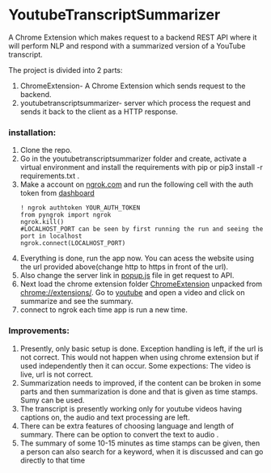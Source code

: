 # YoutubeTranscriptSummarizer
A Chrome Extension which makes request to a backend REST API where it will perform NLP and respond with a summarized version of a YouTube transcript.

The project is divided into 2 parts:
1. ChromeExtension- A Chrome Extension which sends request to the backend.
2. youtubetranscriptsummarizer- server which process the request and sends it back to the client as a HTTP response.

### installation:
1. Clone the repo.
2. Go in the youtubetranscriptsummarizer folder and create, activate a virtual environment and install the requirements
   with pip or pip3 install -r requirements.txt .
3. Make a account on [ngrok.com](https://ngrok.com/) and run the following cell with the auth token from [dashboard](https://dashboard.ngrok.com/get-started/setup)
    ```
    ! ngrok authtoken YOUR_AUTH_TOKEN
    from pyngrok import ngrok
    ngrok.kill()
    #LOCALHOST_PORT can be seen by first running the run and seeing the port in localhost  
    ngrok.connect(LOCALHOST_PORT)
    ```
4. Everything is done, run the app now. You can acess the website using the url provided above(change http to https in front of the url).
5. Also change the server link in [popup.js](/ChromeExtension/popup.js) file in get request to API.
6. Next load the chrome extension folder [ChromeExtension](/ChromeExtension) unpacked from [chrome://extensions/](chrome://extensions/).
   Go to [youtube](https://youtube.com/) and open a video and click on summarize and see the summary.
7. connect to ngrok each time app is run a new time.

### Improvements:
1. Presently, only basic setup is done. Exception handling is left, if the url is not correct. 
   This would not happen when using chrome extension but if used independently then it can occur.
   Some expections: The video is live, url is not correct.
2. Summarization needs to improved, if the content can be broken in some parts 
   and then summarization is done and that is given as time stamps.
   Sumy can be used.
3. The transcript is presently working only for youtube videos having captions on, the audio and text processing are left.
4. There can be extra features of choosing language and length of summary. There can be option to convert the text 
   to audio . 
5. The summary of some 10-15 minutes as time stamps can be given, then a person can also search for a keyword, when it
   is discussed and can go directly to that time 
   
  
 
